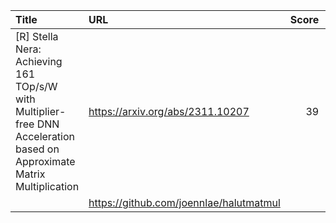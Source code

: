 | Title                                                                                                                   | URL                                     |   Score | Date                |
|:------------------------------------------------------------------------------------------------------------------------|:----------------------------------------|--------:|:--------------------|
| [R] Stella Nera: Achieving 161 TOp/s/W with Multiplier-free DNN Acceleration based on Approximate Matrix Multiplication | https://arxiv.org/abs/2311.10207        |      39 | 2024-01-02 11:34:59 |
|                                                                                                                         | https://github.com/joennlae/halutmatmul |         |                     |